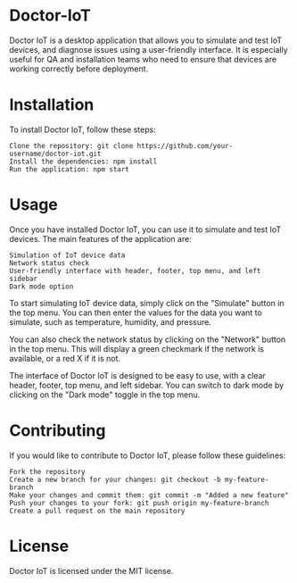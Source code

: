 # Doctor-IoT
Doctor IoT is a desktop application that allows you to simulate and test IoT devices, and diagnose issues using a user-friendly interface. It is especially useful for QA and installation teams who need to ensure that devices are working correctly before deployment.

# Installation
To install Doctor IoT, follow these steps:

    Clone the repository: git clone https://github.com/your-username/doctor-iot.git
    Install the dependencies: npm install
    Run the application: npm start

# Usage

Once you have installed Doctor IoT, you can use it to simulate and test IoT devices. The main features of the application are:

    Simulation of IoT device data
    Network status check
    User-friendly interface with header, footer, top menu, and left sidebar
    Dark mode option

To start simulating IoT device data, simply click on the "Simulate" button in the top menu. You can then enter the values for the data you want to simulate, such as temperature, humidity, and pressure.

You can also check the network status by clicking on the "Network" button in the top menu. This will display a green checkmark if the network is available, or a red X if it is not.

The interface of Doctor IoT is designed to be easy to use, with a clear header, footer, top menu, and left sidebar. You can switch to dark mode by clicking on the "Dark mode" toggle in the top menu.

# Contributing

If you would like to contribute to Doctor IoT, please follow these guidelines:

    Fork the repository
    Create a new branch for your changes: git checkout -b my-feature-branch
    Make your changes and commit them: git commit -m "Added a new feature"
    Push your changes to your fork: git push origin my-feature-branch
    Create a pull request on the main repository

# License

Doctor IoT is licensed under the MIT license.
